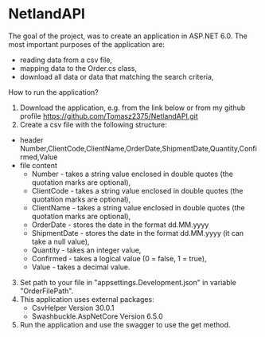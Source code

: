 # NetlandAPI
The goal of the project, was to create an application in ASP.NET 6.0.
The most important purposes of the application are:
* reading data from a csv file,
* mapping data to the Order.cs class,
* download all data or data that matching the search criteria,

How to run the application?
1. Download the application, e.g. from the link below or from my github profile
https://github.com/Tomasz2375/NetlandAPI.git
2. Create a csv file with the following structure:
* header
Number,ClientCode,ClientName,OrderDate,ShipmentDate,Quantity,Confirmed,Value
* file content
	* Number - takes a string value enclosed in double quotes
	  (the quotation marks are optional),
	* ClientCode - takes a string value enclosed in double quotes
	  (the quotation marks are optional),
	* ClientName - takes a string value enclosed in double quotes
	  (the quotation marks are optional),
	* OrderDate - stores the date in the format dd.MM.yyyy
	* ShipmentDate - stores the date in the format dd.MM.yyyy 
	  (it can take a null value),
	* Quantity - takes an integer value,
	* Confirmed - takes a logical value (0 = false, 1 = true),
	* Value - takes a decimal value.
3. Set path to your file in "appsettings.Development.json"
in variable "OrderFilePath".
4. This application uses external packages:
	* CsvHelper Version 30.0.1
	* Swashbuckle.AspNetCore Version 6.5.0
5. Run the application and use the swagger to use the get method.